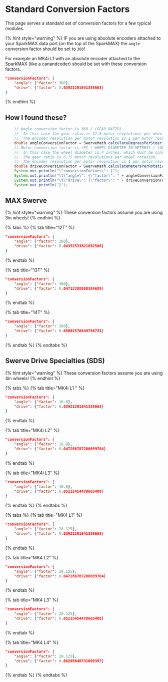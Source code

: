 # Standard Conversion Factors

This page serves a standard set of conversion factors for a few typical modules.

{% hint style="warning" %}
IF you are using absolute encoders attached to your SparkMAX data port (on the top of the SparkMAX) the `angle` conversion factor should be set to `360`!

For example an MK4i L1 with an absolute encoder attached to the SparkMAX (like a canandcoder) should be set with these conversion factors.

```json
"conversionFactors": {
	"angle": {"factor": 360},
	"drive": {"factor": 0.03921201641335663}
}
```
{% endhint %}

## How I found these?

```java
    // Angle conversion factor is 360 / (GEAR RATIO)
    //  In this case the gear ratio is 12.8 motor revolutions per wheel rotation.
    //  The encoder resolution per motor revolution is 1 per motor revolution.
    double angleConversionFactor = SwerveMath.calculateDegreesPerSteeringRotation(12.8);
    // Motor conversion factor is (PI * WHEEL DIAMETER IN METERS) / (GEAR RATIO).
    //  In this case the wheel diameter is 4 inches, which must be converted to meters to get meters/second.
    //  The gear ratio is 6.75 motor revolutions per wheel rotation.
    //  The encoder resolution per motor revolution is 1 per motor revolution.
    double driveConversionFactor = SwerveMath.calculateMetersPerRotation(Units.inchesToMeters(4), 6.75);
    System.out.println("\"conversionFactors\": {");
    System.out.println("\t\"angle\": {\"factor\": " + angleConversionFactor + "},");
    System.out.println("\t\"drive\": {\"factor\": " + driveConversionFactor + "}");
    System.out.println("}");
```

## MAX Swerve

{% hint style="warning" %}
These conversion factors assume you are using 3in wheels!
{% endhint %}

{% tabs %}
{% tab title="12T" %}
```json
"conversionFactors": {
    "angle": {"factor": 360},
    "drive": {"factor": 0.04352533821882586}
}
```
{% endtab %}

{% tab title="13T" %}
```json
"conversionFactors": {
    "angle": {"factor": 360},
    "drive": {"factor": 0.04712388980384689}
}
```
{% endtab %}

{% tab title="14T" %}
```json
"conversionFactors": {
    "angle": {"factor": 360},
    "drive": {"factor": 0.05082576649756735}
}
```
{% endtab %}
{% endtabs %}

## Swerve Drive Specialties (SDS)

{% hint style="warning" %}
These conversion factors assume you are using 4in wheels!&#x20;
{% endhint %}

{% tabs %}
{% tab title="MK4i L1 " %}
```json
"conversionFactors": {
	"angle": {"factor": 16.8},
	"drive": {"factor": 0.03921201641335663}
}
```
{% endtab %}

{% tab title="MK4i L2" %}
```json
"conversionFactors": {
	"angle": {"factor": 16.8},
	"drive": {"factor": 0.047286787200699704}
}
```
{% endtab %}

{% tab title="MK4i L3" %}
```json
"conversionFactors": {
	"angle": {"factor": 16.8},
	"drive": {"factor": 0.05215454470665408}
}
```
{% endtab %}
{% endtabs %}

{% tabs %}
{% tab title="MK4 L1" %}
```json
"conversionFactors": {
	"angle": {"factor": 28.125},
	"drive": {"factor": 0.03921201641335663}
}
```
{% endtab %}

{% tab title="MK4 L2" %}
```json
"conversionFactors": {
	"angle": {"factor": 28.125},
	"drive": {"factor": 0.047286787200699704}
}
```
{% endtab %}

{% tab title="MK4 L3" %}
```json
"conversionFactors": {
	"angle": {"factor": 28.125},
	"drive": {"factor": 0.05215454470665408}
}
```
{% endtab %}

{% tab title="MK4 L4" %}
```json
"conversionFactors": {
	"angle": {"factor": 28.125},
	"drive": {"factor": 0.06209840731609397}
}
```
{% endtab %}
{% endtabs %}
